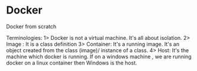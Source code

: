 # Docker
Docker from scratch

Terminologies: 
1> Docker is not a virtual machine. It's all about isolation. 
2> Image : It is a class definition
3> Container: It's a running image. It's an object created from the class (image)/ instance of a class.
4> Host: It's the machine which docker is running. If on a windows machine , we are running docker on a linux container then Windows is the host. 



